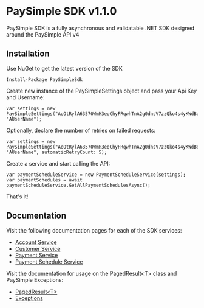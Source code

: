 # PaySimple SDK v1.1.0

PaySimple SDK is a fully asynchronous and validatable .NET SDK designed around the PaySimple API v4

## Installation

Use NuGet to get the latest version of the SDK

```
Install-Package PaySimpleSdk
```

Create new instance of the PaySimpleSettings object and pass your Api Key and Username:

```
var settings = new PaySimpleSettings("AoOtRylA63570WmH3eqChyFRqwhTnA2g0dnsV7zzQko4s4yKWdBorA1WiT7dK2H2xz06P562Hqv0heYBdfNamfQyxX50drtpL8s7", "AUserName");
```
Optionally, declare the number of retries on failed requests:
```
var settings = new PaySimpleSettings("AoOtRylA63570WmH3eqChyFRqwhTnA2g0dnsV7zzQko4s4yKWdBorA1WiT7dK2H2xz06P562Hqv0heYBdfNamfQyxX50drtpL8s7", "AUserName", automaticRetryCount: 5);
```

Create a service and start calling the API:

```
var paymentScheduleService = new PaymentScheduleService(settings);
var paymentSchedules = await paymentScheduleService.GetAllPaymentSchedulesAsync();
```

That's it!

## Documentation

Visit the following documentation pages for each of the SDK services:

* [Account Service](https://github.com/PaySimple/PaySimpleSDK/wiki/Account-Service)
* [Customer Service](https://github.com/PaySimple/PaySimpleSDK/wiki/Customer-Service)
* [Payment Service](https://github.com/PaySimple/PaySimpleSDK/wiki/Payment-Service)
* [Payment Schedule Service](https://github.com/PaySimple/PaySimpleSDK/wiki/Payment-Schedule-Service)

Visit the documentation for usage on the PagedResult&lt;T&gt; class and PaySimple Exceptions:

* [PagedResult&lt;T&gt;](https://github.com/PaySimple/PaySimpleSDK/wiki/PagedResult)
* [Exceptions](https://github.com/PaySimple/PaySimpleSDK/wiki/Exceptions)
